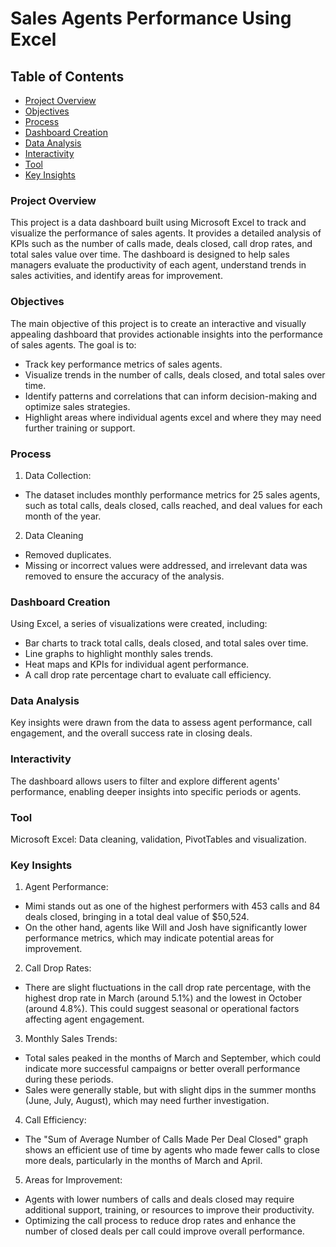 # Sales Agents Performance Using Excel
## Table of Contents
- [Project Overview](#Project-Overview)
- [Objectives](#Objectives)
- [Process](#Process)
- [Dashboard Creation](#Dashboard-Creation)
- [Data Analysis](#Data-Analysis)
- [Interactivity](#Interactivity)
- [Tool](#Tool)
- [Key Insights](#Key-Insights)
### Project Overview
This project is a data dashboard built using Microsoft Excel to track and visualize the performance of sales agents. It provides a detailed analysis of KPIs such as the number of calls made, deals closed, call drop rates, and total sales value over time. The dashboard is designed to help sales managers evaluate the productivity of each agent, understand trends in sales activities, and identify areas for improvement.
### Objectives
The main objective of this project is to create an interactive and visually appealing dashboard that provides actionable insights into the performance of sales agents. The goal is to:
- Track key performance metrics of sales agents.
- Visualize trends in the number of calls, deals closed, and total sales over time.
- Identify patterns and correlations that can inform decision-making and optimize sales strategies.
- Highlight areas where individual agents excel and where they may need further training or support.
### Process
1. Data Collection:
- The dataset includes monthly performance metrics for 25 sales agents, such as total calls, deals closed, calls reached, and deal values for each month of the year.
2. Data Cleaning
- Removed duplicates.
- Missing or incorrect values were addressed, and irrelevant data was removed to ensure the accuracy of the analysis.
### Dashboard Creation
Using Excel, a series of visualizations were created, including:
- Bar charts to track total calls, deals closed, and total sales over time.
- Line graphs to highlight monthly sales trends.
- Heat maps and KPIs for individual agent performance.
- A call drop rate percentage chart to evaluate call efficiency.
### Data Analysis
Key insights were drawn from the data to assess agent performance, call engagement, and the overall success rate in closing deals.
### Interactivity
The dashboard allows users to filter and explore different agents' performance, enabling deeper insights into specific periods or agents.
### Tool
Microsoft Excel: Data cleaning, validation, PivotTables and visualization.
### Key Insights
1. Agent Performance:
- Mimi stands out as one of the highest performers with 453 calls and 84 deals closed, bringing in a total deal value of $50,524.
- On the other hand, agents like Will and Josh have significantly lower performance metrics, which may indicate potential areas for improvement.
2. Call Drop Rates:
- There are slight fluctuations in the call drop rate percentage, with the highest drop rate in March (around 5.1%) and the lowest in October (around 4.8%). This could suggest seasonal or operational factors affecting agent engagement.
3. Monthly Sales Trends:
- Total sales peaked in the months of March and September, which could indicate more successful campaigns or better overall performance during these periods.
- Sales were generally stable, but with slight dips in the summer months (June, July, August), which may need further investigation.
4. Call Efficiency:
- The "Sum of Average Number of Calls Made Per Deal Closed" graph shows an efficient use of time by agents who made fewer calls to close more deals, particularly in the months of March and April.
5. Areas for Improvement:
- Agents with lower numbers of calls and deals closed may require additional support, training, or resources to improve their productivity.
- Optimizing the call process to reduce drop rates and enhance the number of closed deals per call could improve overall performance.



